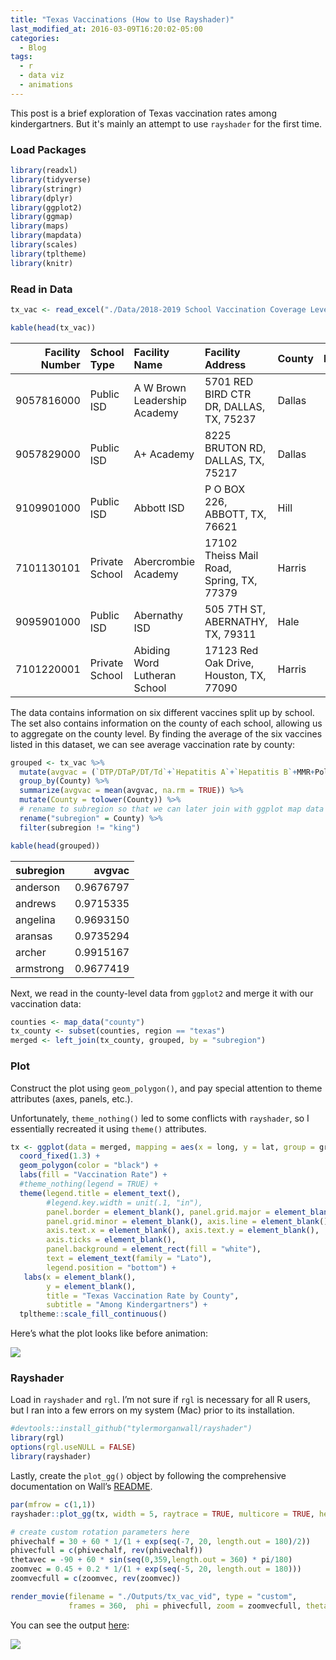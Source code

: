```yaml
---
title: "Texas Vaccinations (How to Use Rayshader)"
last_modified_at: 2016-03-09T16:20:02-05:00
categories:
  - Blog
tags:
  - r
  - data viz
  - animations
---
```


This post is a brief exploration of Texas vaccination rates among kindergartners.
But it's mainly an attempt to use `rayshader` for the first time.

### Load Packages

``` r
library(readxl)
library(tidyverse)
library(stringr)
library(dplyr)
library(ggplot2)
library(ggmap)
library(maps)
library(mapdata)
library(scales)
library(tpltheme)
library(knitr)
```

### Read in Data

``` r
tx_vac <- read_excel("./Data/2018-2019 School Vaccination Coverage Levels - Kindergarten (XLS) .xlsx", skip = 2)

kable(head(tx_vac))
```

| Facility Number | School Type    | Facility Name                | Facility Address                          | County | DTP/DTaP/DT/Td | Hepatitis A | Hepatitis B |       MMR |     Polio | Varicella |
| --------------: | :------------- | :--------------------------- | :---------------------------------------- | :----- | -------------: | ----------: | ----------: | --------: | --------: | --------: |
|      9057816000 | Public ISD     | A W Brown Leadership Academy | 5701 RED BIRD CTR DR, DALLAS, TX, 75237   | Dallas |      0.8317308 |   0.9086538 |   0.9471154 | 0.8509615 | 0.8413462 | 0.8509615 |
|      9057829000 | Public ISD     | A+ Academy                   | 8225 BRUTON RD, DALLAS, TX, 75217         | Dallas |      1.0000000 |   1.0000000 |   1.0000000 | 0.9909091 | 1.0000000 | 1.0000000 |
|      9109901000 | Public ISD     | Abbott ISD                   | P O BOX 226, ABBOTT, TX, 76621            | Hill   |      1.0000000 |   1.0000000 |   1.0000000 | 1.0000000 | 1.0000000 | 1.0000000 |
|      7101130101 | Private School | Abercrombie Academy          | 17102 Theiss Mail Road, Spring, TX, 77379 | Harris |      1.0000000 |   1.0000000 |   1.0000000 | 0.7500000 | 1.0000000 | 0.7500000 |
|      9095901000 | Public ISD     | Abernathy ISD                | 505 7TH ST, ABERNATHY, TX, 79311          | Hale   |      1.0000000 |   1.0000000 |   1.0000000 | 1.0000000 | 1.0000000 | 1.0000000 |
|      7101220001 | Private School | Abiding Word Lutheran School | 17123 Red Oak Drive, Houston, TX, 77090   | Harris |      0.7692308 |   0.7692308 |   0.7692308 | 0.7692308 | 0.6923077 | 0.7692308 |

The data contains information on six different vaccines split up by
school. The set also contains information on the county of each school,
allowing us to aggregate on the county level. By finding the average of
the six vaccines listed in this dataset, we can see average vaccination
rate by county:

``` r
grouped <- tx_vac %>% 
  mutate(avgvac = (`DTP/DTaP/DT/Td`+`Hepatitis A`+`Hepatitis B`+MMR+Polio+Varicella)/6) %>%
  group_by(County) %>%
  summarize(avgvac = mean(avgvac, na.rm = TRUE)) %>%
  mutate(County = tolower(County)) %>%
  # rename to subregion so that we can later join with ggplot map data
  rename("subregion" = County) %>%
  filter(subregion != "king")

kable(head(grouped))
```

| subregion |    avgvac |
| :-------- | --------: |
| anderson  | 0.9676797 |
| andrews   | 0.9715335 |
| angelina  | 0.9693150 |
| aransas   | 0.9735294 |
| archer    | 0.9915167 |
| armstrong | 0.9677419 |

Next, we read in the county-level data from `ggplot2` and merge it with
our vaccination data:

``` r
counties <- map_data("county")
tx_county <- subset(counties, region == "texas")
merged <- left_join(tx_county, grouped, by = "subregion")
```

### Plot

Construct the plot using `geom_polygon()`, and pay special attention to
theme attributes (axes, panels, etc.).

Unfortunately, `theme_nothing()` led to some conflicts with `rayshader`,
so I essentially recreated it using `theme()` attributes.

``` r
tx <- ggplot(data = merged, mapping = aes(x = long, y = lat, group = group, fill = avgvac*100)) +
  coord_fixed(1.3) +
  geom_polygon(color = "black") +
  labs(fill = "Vaccination Rate") +
  #theme_nothing(legend = TRUE) +
  theme(legend.title = element_text(),
        #legend.key.width = unit(.1, "in"),
        panel.border = element_blank(), panel.grid.major = element_blank(),
        panel.grid.minor = element_blank(), axis.line = element_blank(), 
        axis.text.x = element_blank(), axis.text.y = element_blank(),
        axis.ticks = element_blank(),
        panel.background = element_rect(fill = "white"),
        text = element_text(family = "Lato"),
        legend.position = "bottom") +
   labs(x = element_blank(),
        y = element_blank(),
        title = "Texas Vaccination Rate by County",
        subtitle = "Among Kindergartners") + 
  tpltheme::scale_fill_continuous()
```

Here’s what the plot looks like before animation:

![](outputs/tx-vaccination/unnamed-chunk-6-1.png)<!-- -->

### Rayshader

Load in `rayshader` and `rgl`. I’m not sure if `rgl` is necessary for
all R users, but I ran into a few errors on my system (Mac) prior to its
installation.

``` r
#devtools::install_github("tylermorganwall/rayshader")
library(rgl)
options(rgl.useNULL = FALSE)
library(rayshader)
```

Lastly, create the `plot_gg()` object by following the comprehensive
documentation on Wall’s
[README](https://github.com/tylermorganwall/rayshader).

``` r
par(mfrow = c(1,1))
rayshader::plot_gg(tx, width = 5, raytrace = TRUE, multicore = TRUE, height = 5, scale = 50)

# create custom rotation parameters here
phivechalf = 30 + 60 * 1/(1 + exp(seq(-7, 20, length.out = 180)/2))
phivecfull = c(phivechalf, rev(phivechalf))
thetavec = -90 + 60 * sin(seq(0,359,length.out = 360) * pi/180)
zoomvec = 0.45 + 0.2 * 1/(1 + exp(seq(-5, 20, length.out = 180)))
zoomvecfull = c(zoomvec, rev(zoomvec))

render_movie(filename = "./Outputs/tx_vac_vid", type = "custom", 
             frames = 360,  phi = phivecfull, zoom = zoomvecfull, theta = thetavec)
```

You can see the output [here](https://imgur.com/a/zFWGh1R):

![](outputs/tx-vaccination/unnamed-chunk-7-1.png)<!-- -->
